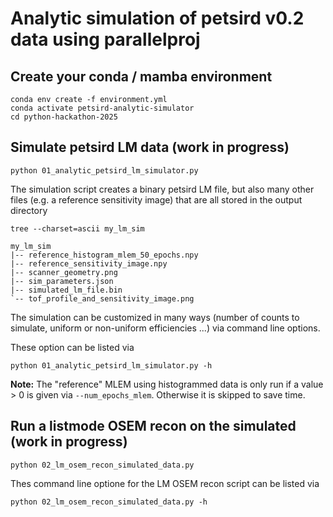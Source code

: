 # Analytic simulation of petsird v0.2 data using parallelproj

## Create your conda / mamba environment

```
conda env create -f environment.yml
conda activate petsird-analytic-simulator
cd python-hackathon-2025
```

## Simulate petsird LM data (work in progress)

```
python 01_analytic_petsird_lm_simulator.py
```

The simulation script creates a binary petsird LM file, but also many other
files (e.g. a reference sensitivity image) that are all stored in the output
directory

```
tree --charset=ascii my_lm_sim

my_lm_sim
|-- reference_histogram_mlem_50_epochs.npy
|-- reference_sensitivity_image.npy
|-- scanner_geometry.png
|-- sim_parameters.json
|-- simulated_lm_file.bin
`-- tof_profile_and_sensitivity_image.png
```

The simulation can be customized in many ways (number of counts to simulate,
uniform or non-uniform efficiencies ...) via command line options.

These option can be listed via

```
python 01_analytic_petsird_lm_simulator.py -h
```

**Note:** The "reference" MLEM using histogrammed data is only run if a
value > 0 is given via `--num_epochs_mlem`. Otherwise it is skipped to save
time.

## Run a listmode OSEM recon on the simulated (work in progress)

```
python 02_lm_osem_recon_simulated_data.py
```

Thes command line optione for the LM OSEM recon script can be listed via

```
python 02_lm_osem_recon_simulated_data.py -h
```
